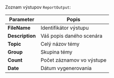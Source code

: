 Zoznam výstupov `ReportOutput`:

| Parameter | Popis |
| ----------- | ----------- |
| **FileName** | Identifikátor výstupu |
| **Description** | Váš popis daného scenára |
| **Topic** | Celý názov témy |
| **Group** | Skupina témy |
| **Count** | Počet záznamov vo výstupe |
| **Date** | Dátum vygenerovania |